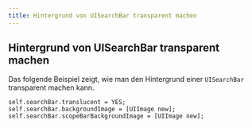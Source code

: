 ```yaml
---
title: Hintergrund von UISearchBar transparent machen
---
```


## Hintergrund von UISearchBar transparent machen

Das folgende Beispiel zeigt, wie man den Hintergrund einer `UISearchBar` transparent machen kann.

```objective_c
self.searchBar.translucent = YES;
self.searchBar.backgroundImage = [UIImage new];
self.searchBar.scopeBarBackgroundImage = [UIImage new];
```
